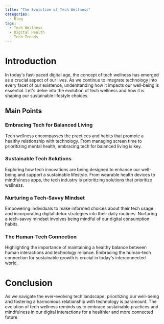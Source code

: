 ```yaml
---
title: "The Evolution of Tech Wellness"
categories:
  - Blog
tags:
  - Tech Wellness
  - Digital Health
  - Tech Trends
---
```


# Introduction
In today's fast-paced digital age, the concept of tech wellness has emerged as a crucial aspect of our lives. As we continue to integrate technology into every facet of our existence, understanding how it impacts our well-being is essential. Let's delve into the evolution of tech wellness and how it is shaping our sustainable lifestyle choices.

## Main Points
### Embracing Tech for Balanced Living
Tech wellness encompasses the practices and habits that promote a healthy relationship with technology. From managing screen time to prioritizing mental health, embracing tech for balanced living is key.

### Sustainable Tech Solutions
Exploring how tech innovations are being designed to enhance our well-being and support a sustainable lifestyle. From wearable health devices to mindfulness apps, the tech industry is prioritizing solutions that prioritize wellness.

### Nurturing a Tech-Savvy Mindset
Empowering individuals to make informed choices about their tech usage and incorporating digital detox strategies into their daily routines. Nurturing a tech-savvy mindset involves being mindful of our digital consumption habits.

### The Human-Tech Connection
Highlighting the importance of maintaining a healthy balance between human interactions and technology reliance. Embracing the human-tech connection for sustainable growth is crucial in today's interconnected world.

# Conclusion
As we navigate the ever-evolving tech landscape, prioritizing our well-being and fostering a harmonious relationship with technology is paramount. The evolution of tech wellness reminds us to embrace sustainable practices and mindfulness in our digital interactions for a healthier and more connected future.